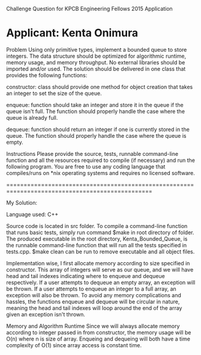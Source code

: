 Challenge Question for KPCB Engineering Fellows 2015 Application

Applicant: Kenta Onimura
================================================================================================
Problem
Using only primitive types, implement a bounded queue to store integers. The data structure should be optimized for algorithmic runtime, memory usage, and memory throughput. No external libraries should be imported and/or used. The solution should be delivered in one class that provides the following functions:

constructor: class should provide one method for object creation that takes an integer to set the size of the queue.

enqueue: function should take an integer and store it in the queue if the queue isn't full. The function should properly handle the case where the queue is already full.

dequeue: function should return an integer if one is currently stored in the queue. The function should properly handle the case where the queue is empty.

Instructions
Please provide the source, tests, runnable command-line function and all the resources required to compile (if necessary) and run the following program. You are free to use any coding language that compiles/runs on *nix operating systems and requires no licensed software.

================================================================================================

My Solution:

Language used: C++

Source code is located in src folder.
To compile a command-line function that runs basic tests, simply run command $make in root directory of folder. The produced executable in the root directory, Kenta_Bounded_Queue, is the runnable command-line function that will run all the tests specified in tests.cpp. $make clean can be run to remove executable and all object files.

Implementation wise, I first allocate memory according to size specified in constructor. This array of integers will serve as our queue, and we will have head and tail indexes indicating where to enqueue and dequeue respectively. If a user attempts to dequeue an empty array, an exception will be thrown. If a user attempts to enqueue an integer to a full array, an exception will also be thrown. To avoid any memory complications and hassles, the functions enqueue and dequeue will be circular in nature, meaning the head and tail indexes will loop around the end of the array given an exception isn't thrown.

Memory and Algorithm Runtime
Since we will always allocate memory according to integer passed in from constructor, the memory usage will be O(n) where n is size of array. Enqueing and dequeing will both have a time complexity of O(1) since array access is constant time.
